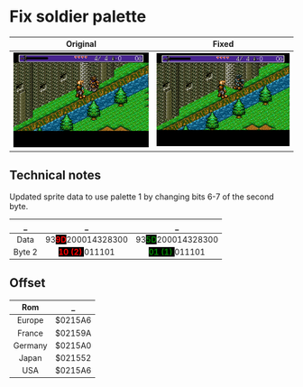 # Fix soldier palette

Original            |  Fixed
:-------------------------:|:-------------------------:
![original palette](./images/Landstalker-gfx-palette1.png "original palette") | ![fixed palette](./images/Landstalker-gfx-palette2.png "fixed palette")


## Technical notes

Updated sprite data to use palette 1 by changing bits 6-7 of the second byte.

_ | _            |  _
:-------------------------:|:-------------------------:|:-------------------------:
Data | 93<span style="color:red; background: black">**9D**</span>200014328300 | 93<span style="color:green; background: black">**5D**</span>200014328300
Byte 2 | <span style="color:red; background: black">**10 (2)** </span>011101 | <span style="color:green; background: black">**01 (1)** </span>011101
  
<p />

## Offset

Rom            |  _
:-------------------------:|:-------------------------:
Europe| $0215A6
France| $02159A
Germany| $0215A0
Japan| $021552
USA| $0215A6
